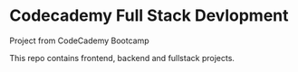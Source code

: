 # Codecademy Full Stack Devlopment
Project from CodeCademy Bootcamp

This repo contains frontend, backend and fullstack projects.
